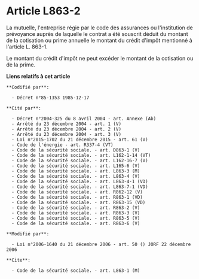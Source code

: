 # Article L863-2

La mutuelle, l'entreprise régie par le code des assurances ou l'institution de prévoyance auprès de laquelle le contrat a été
souscrit déduit du montant de la cotisation ou prime annuelle le montant du crédit d'impôt mentionné à l'article L. 863-1.

Le montant du crédit d'impôt ne peut excéder le montant de la cotisation ou de la prime.

**Liens relatifs à cet article**

	**Codifié par**:

	  - Décret n°85-1353 1985-12-17

	**Cité par**:

	  - Décret n°2004-325 du 8 avril 2004 - art. Annexe (Ab)
	  - Arrêté du 23 décembre 2004 - art. 1 (V)
	  - Arrêté du 23 décembre 2004 - art. 2 (V)
	  - Arrêté du 23 décembre 2004 - art. 3 (V)
	  - Loi n°2015-1702 du 21 décembre 2015 - art. 61 (V)
	  - Code de l'énergie - art. R337-4 (VT)
	  - Code de la sécurité sociale. - art. D863-1 (V)
	  - Code de la sécurité sociale. - art. L162-1-14 (VT)
	  - Code de la sécurité sociale. - art. L162-16-7 (V)
	  - Code de la sécurité sociale. - art. L165-6 (V)
	  - Code de la sécurité sociale. - art. L863-3 (M)
	  - Code de la sécurité sociale. - art. L863-4 (V)
	  - Code de la sécurité sociale. - art. L863-4-1 (VD)
	  - Code de la sécurité sociale. - art. L863-7-1 (VD)
	  - Code de la sécurité sociale. - art. R862-12 (V)
	  - Code de la sécurité sociale. - art. R863-1 (VD)
	  - Code de la sécurité sociale. - art. R863-15 (VD)
	  - Code de la sécurité sociale. - art. R863-2 (V)
	  - Code de la sécurité sociale. - art. R863-3 (V)
	  - Code de la sécurité sociale. - art. R863-5 (V)
	  - Code de la sécurité sociale. - art. R863-6 (V)

	**Modifié par**:

	  - Loi n°2006-1640 du 21 décembre 2006 - art. 50 () JORF 22 décembre 2006

	**Cite**:

	  - Code de la sécurité sociale. - art. L863-1 (M)
